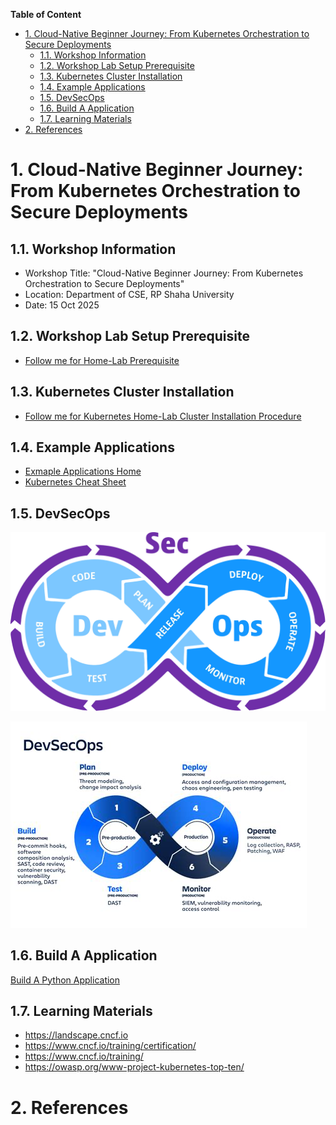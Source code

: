 **Table of Content**
- [1. Cloud-Native Beginner Journey: From Kubernetes Orchestration to Secure Deployments](#1-cloud-native-beginner-journey-from-kubernetes-orchestration-to-secure-deployments)
  - [1.1. Workshop Information](#11-workshop-information)
  - [1.2. Workshop Lab Setup Prerequisite](#12-workshop-lab-setup-prerequisite)
  - [1.3. Kubernetes Cluster Installation](#13-kubernetes-cluster-installation)
  - [1.4. Example Applications](#14-example-applications)
  - [1.5. DevSecOps](#15-devsecops)
  - [1.6. Build A Application](#16-build-a-application)
  - [1.7. Learning Materials](#17-learning-materials)
- [2. References](#2-references)


# 1. Cloud-Native Beginner Journey: From Kubernetes Orchestration to Secure Deployments


## 1.1. Workshop Information

- Workshop Title: "Cloud-Native Beginner Journey: From Kubernetes Orchestration to Secure Deployments"
- Location: Department of CSE, RP Shaha University
- Date: 15 Oct 2025



## 1.2. Workshop Lab Setup Prerequisite
- [Follow me for Home-Lab Prerequisite](./../../installation/home-lab-preparation/README.md)


## 1.3. Kubernetes Cluster Installation

- [Follow me for Kubernetes Home-Lab Cluster Installation Procedure](./../../installation/kubernetes-lab-setup/READEME.md)


## 1.4. Example Applications

- [Exmaple Applications Home](./../../docs/example-applications/README.md)
- [Kubernetes Cheat Sheet](./docs/kubernetes-cheatsheet.md)

## 1.5. DevSecOps

![](../../docs/images/devsecops-feedback-loop-1.png)

![](../../docs/images/devsecops-flow.png)

## 1.6. Build A Application

[Build A Python Application](./../../build/README.md)


## 1.7. Learning Materials

- https://landscape.cncf.io
- https://www.cncf.io/training/certification/
- https://www.cncf.io/training/
- https://owasp.org/www-project-kubernetes-top-ten/


# 2. References